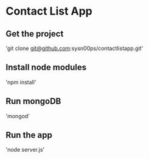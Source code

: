 Contact List App
================

Get the project
----------------
'git clone git@github.com:sysn00ps/contactlistapp.git'

Install node modules
----------------------
'npm install'

Run mongoDB
-----------------
'mongod'

Run the app
--------------
'node server.js'
